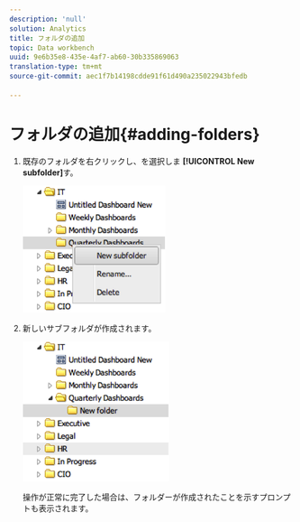 ```yaml
---
description: 'null'
solution: Analytics
title: フォルダの追加
topic: Data workbench
uuid: 9e6b35e8-435e-4af7-ab60-30b335869063
translation-type: tm+mt
source-git-commit: aec1f7b14198cdde91f61d490a235022943bfedb

---
```



# フォルダの追加{#adding-folders}

1. 既存のフォルダを右クリックし、を選択しま **[!UICONTROL New subfolder]**&#x200B;す。

   ![](assets/new_subfolder_1.png)

1. 新しいサブフォルダが作成されます。

   ![](assets/new_subfolder_2.png)

   操作が正常に完了した場合は、フォルダーが作成されたことを示すプロンプトも表示されます。

